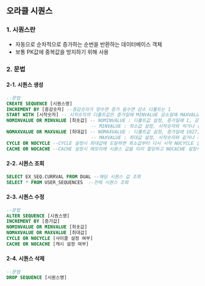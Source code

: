 ## 오라클 시퀀스
### 1. 시퀀스란
- 자동으로 순차적으로 증가하는 순번을 반환하는 데이터베이스 객체
- 보통 PK값에 중복값을 방지하기 위해 사용

### 2. 문법
#### 2-1. 시퀀스 생성
```SQL
--문법
CREATE SEQUENCE [시퀀스명]
INCREMENT BY [증감숫자] --증감숫자가 양수면 증가 음수면 감소 디폴트는 1
START WITH [시작숫자] -- 시작숫자의 디폴트값은 증가일때 MINVALUE 감소일때 MAXVALUE
NOMINVALUE OR MINVALUE [최솟값] -- NOMINVALUE : 디폴트값 설정, 증가일때 1, 감소일때 -1028 
                               -- MINVALUE : 최소값 설정, 시작숫자와 작거나 같아야하고 MAXVALUE보다 작아야함
NOMAXVALUE OR MAXVALUE [최대값] -- NOMAXVALUE : 디폴트값 설정, 증가일때 1027, 감소일때 -1
                               -- MAXVALUE : 최대값 설정, 시작숫자와 같거나 커야하고 MINVALUE보다 커야함
CYCLE OR NOCYCLE --CYCLE 설정시 최대값에 도달하면 최소값부터 다시 시작 NOCYCLE 설정시 최대값 생성 시 시퀀스 생성중지
CACHE OR NOCACHE --CACHE 설정시 메모리에 시퀀스 값을 미리 할당하고 NOCACHE 설정시 시퀀스값을 메로리에 할당하지 않음
```

#### 2-2. 시퀀스 조회
```SQL
SELECT EX_SEQ.CURRVAL FROM DUAL --해당 시퀀스 값 조회
SELECT * FROM USER_SEQUENCES  --전체 시퀀스 조회
```

#### 2-3. 시퀀스 수정
```SQL
--문법
ALTER SEQUENCE [시퀀스명]
INCREMENT BY [증가값]
NOMINVALUE OR MINVALUE [최솟값] 
NOMAXVALUE OR MAXVALUE [최대값]
CYCLE OR NOCYCLE [사이클 설정 여부]
CACHE OR NOCACHE [캐시 설정 여부]
```

#### 2-4. 시퀀스 삭제
```SQL
--문법
DROP SEQUENCE [시퀀스명]
```
